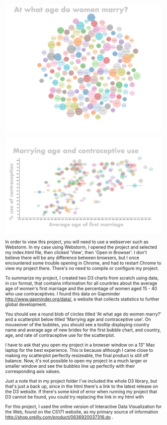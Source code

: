 
![alt text](bubblechart.png "Description goes here")


![alt text](scatterplot.png "Description goes here")




In order to view this project, you will need to use a webserver such as Webstorm. In my case using Webstorm, I opened the project and selected my index.html file, then clicked 'View', then 'Open in Browser'. I don't believe there will be any difference between browsers, but I once encountered some trouble opening in Chrome, and had to restart Chrome to view my project there. There's no need to compile or configure my project. 

To summarize my project, I created two D3 charts from scratch using data, in csv format, that contains information for all countries about the average age of women's first marriage and the percentage of women aged 15 - 40 who use contraceptives. I found this data on Gapminder http://www.gapminder.org/data/, a website that collects statistics to further global development.

You should see a round blob of circles titled 'At what age do women marry?' and a scatterplot below titled 'Marrying age and contraceptive use'. On mouseover of the bubbles, you should see a tooltip displaying country name and average age of new brides for the first bubble chart, and country, age, and rate of contraceptive use for the scatterplot. 

I have to ask that you open my project in a browser window on a 13" Mac laptop for the best experience. This is because although I came close to making my scatterplot perfectly resizeable, the final product is still off balance. Now, it's not possible to open my project in a much larger or smaller window and see the bubbles line up perfectly with their corresponding axis values.  

Just a note that in my project folder I've included the whole D3 library, but that's just a back up, since in the html there's a link to the latest release on the D3 website. If there's some kind of error when running my project that D3 cannot be found, you could try replacing the link in my html with <script src="d3/d3.min.js"></script>

For this project, I used the online version of Interactive Data Visualization for the Web, found on the CS171 website, as my primary source of information http://shop.oreilly.com/product/0636920037316.do . 
